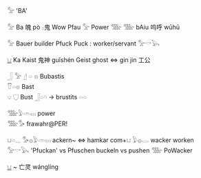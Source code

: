 𓅡 'BA'  

𓅡 Ba 魄 pò 𓊪鬼 Wow Pfau 𓅡 Power 𓅢  𓅢 bAiu 呜呼 wūhū  

𓅡 Bauer builder Pfuck Puck : worker/servant 𓅡𓎡𓅂  

[𓂓](𓂓) Ka Kaist 鬼神 guǐshén Geist ghost ⇔ gin jin 工公  

𓃀 𓅡 𓊨 𓏏 𓊖 Bubastis  
𓎯𓏏𓊖 Bast  
𓂑 𓂒 Bust 𓃀𓏏𓄹 -> brustits 𓏏𓏏  

𓅢𓅱𓏛𓏥 power  
𓅢𓅜 frawahr@PER!  

𓂓𓏏𓈓 𓅜𓐍𓅱𓏛𓏥 ackern~ ⇔ hamkar com+𓂓 𓅱𓐍𓂋 wacker worken  
𓅡𓎡𓅂 'Pfuckan' vs Pfuschen buckeln vs pushen  𓅢 PoWacker  

[𓂓](𓂓) ~ 亡灵 wánglíng  
